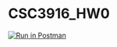 # CSC3916_HW0

[![Run in Postman](https://run.pstmn.io/button.svg)](https://app.getpostman.com/run-collection/fedb31a161e3e6080111#?env%5BHW0%5D=W3sia2V5IjoiYm9va190aXRsZSIsInZhbHVlIjoiIiwiZW5hYmxlZCI6dHJ1ZX0seyJrZXkiOiJpZCIsInZhbHVlIjoiIiwiZW5hYmxlZCI6dHJ1ZX1d)
